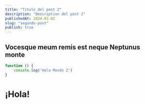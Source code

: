 ```yaml
---
title: "Titulo del post 2"
description: "Description del post 2"
publishedAt: 2024-03-02
slug: "segundo-post"
publish: true
---
```


## Vocesque meum remis est neque Neptunus monte

```javascript
function () {
    console.log('Hola Mundo 2')
}
```

# ¡Hola!
